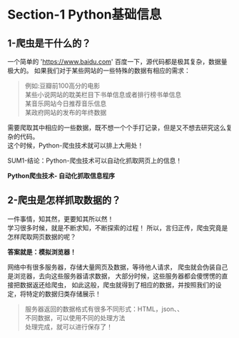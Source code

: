 # Section-1 Python基础信息
## 1-爬虫是干什么的？
一个简单的 'https://www.baidu.com' 百度一下，源代码都是极其复杂，数据量极大的。
如果我们对于某些网站的一些特殊的数据有相应的需求：
> 例如:豆瓣前100高分的电影   
> 某些小说网站的耽美栏目下书单信息或者排行榜书单信息   
> 某音乐网站今日推荐音乐信息   
> 某政府网站的发布的年终数据   

需要爬取其中相应的一些数据，既不想一个个手打记录，但是又不想去研究这么复杂的代码。   
这个时候，Python-爬虫技术就可以排上大用处！

SUM1-结论：Python-爬虫技术可以自动化抓取网页上的信息！

**Python爬虫技术- 自动化抓取信息程序**

## 2-爬虫是怎样抓取数据的？
一件事情，知其然，更要知其所以然！  
学习很多时候，就是不断求知，不断探索的过程！
所以，言归正传，爬虫究竟是怎样爬取网页数据的呢？

**答案就是：模拟浏览器！**  

网络中有很多服务器，存储大量网页及数据，等待他人请求， 
爬虫就会伪装自己是浏览器，去向这些服务器请求数据，
大部分时候，这些服务器都会傻愣愣的直接把数据返还给爬虫，
如此这般，爬虫就得到了相应的数据，并按照我们的设定，将特定的数据归类存储展示！
> 服务器返回的数据格式有很多不同形式：HTML，json、、  
> 不同数据，可以使用不同的处理方法  
> 处理完成，就可以进行保存了！  
